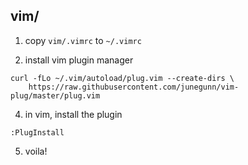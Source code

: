 ## vim/ ##
1. copy `vim/.vimrc` to `~/.vimrc`

2. install vim plugin manager
```
curl -fLo ~/.vim/autoload/plug.vim --create-dirs \
    https://raw.githubusercontent.com/junegunn/vim-plug/master/plug.vim
```
4. in vim, install the plugin
```
:PlugInstall
```
5. voila!
